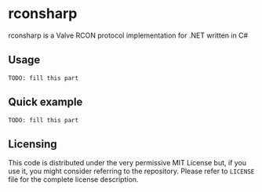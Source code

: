 # rconsharp

rconsharp is a Valve RCON protocol implementation for .NET written in C#

## Usage

```
TODO: fill this part
```

## Quick example

```
TODO: fill this part
```

## Licensing

This code is distributed under the very permissive MIT License but, if you use it, you might consider referring to the repository. Please refer to `LICENSE` file for the complete license description.
